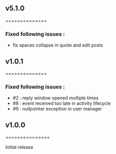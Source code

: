 
## v5.1.0
==============

### Fixed following issues :

* fix spaces collapse in quote and edit posts

## v1.0.1
==============

### Fixed following issues :

* #2 : reply window opened multiple times
* #8 : event received too late in activity lifecycle
* #9 : nullpointer exception in user manager

## v1.0.0
===============

Initial release
